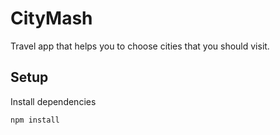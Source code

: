 # CityMash
Travel app that helps you to choose cities that you should visit.

## Setup

Install dependencies

```
npm install
```

